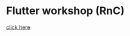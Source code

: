 # Flutter workshop (RnC)

[click here](https://drive.google.com/drive/folders/18Vm9swmm5LDPT1VaeePmZVQr1a-hdBdX?usp=sharing)